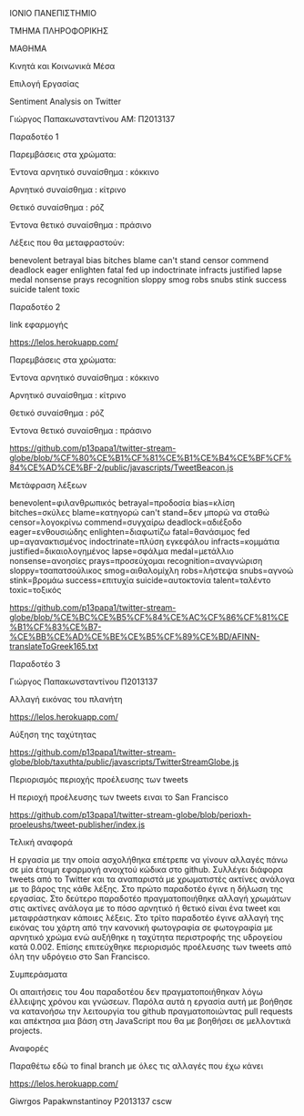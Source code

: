 ΙΟΝΙΟ ΠΑΝΕΠΙΣΤΗΜΙΟ

ΤΜΗΜΑ ΠΛΗΡΟΦΟΡΙΚΗΣ

ΜΑΘΗΜΑ

Κινητά και Κοινωνικά Μέσα

Επιλογή Εργασίας

Sentiment Analysis on Twitter

Γιώργος Παπακωνσταντίνου ΑΜ: Π2013137

Παραδοτέο 1

Παρεμβάσεις στα χρώματα:

Έντονα αρνητικό συναίσθημα : κόκκινο

Αρνητικό συναίσθημα : κίτρινο

Θετικό συναίσθημα : ρόζ

Έντονα θετικό συναίσθημα : πράσινο

Λέξεις που θα μεταφραστούν:

benevolent betrayal bias bitches blame can't stand censor commend deadlock eager enlighten fatal fed up indoctrinate infracts justified lapse medal nonsense prays recognition sloppy smog robs snubs stink success suicide talent toxic

Παραδοτέο 2

link εφαρμογής

https://lelos.herokuapp.com/

Παρεμβάσεις στα χρώματα:

Έντονα αρνητικό συναίσθημα : κόκκινο

Αρνητικό συναίσθημα : κίτρινο

Θετικό συναίσθημα : ρόζ

Έντονα θετικό συναίσθημα : πράσινο

https://github.com/p13papa1/twitter-stream-globe/blob/%CF%80%CE%B1%CF%81%CE%B1%CE%B4%CE%BF%CF%84%CE%AD%CE%BF-2/public/javascripts/TweetBeacon.js

Μετάφραση λέξεων

benevolent=φιλανθρωπικός betrayal=προδοσία bias=κλίση bitches=σκύλες blame=κατηγορώ can't stand=δεν μπορώ να σταθώ censor=λογοκρίνω commend=συγχαίρω deadlock=αδιέξοδο eager=ενθουσιώδης enlighten=διαφωτίζω fatal=θανάσιμος fed up=αγανακτισμένος indoctrinate=πλύση εγκεφάλου infracts=κομμάτια justified=δικαιολογημένος lapse=σφάλμα medal=μετάλλιο nonsense=ανοησίες prays=προσεύχομαι recognition=αναγνώριση sloppy=τσαπατσούλικος smog=αιθαλομίχλη robs=λήστεψα snubs=αγνοώ stink=βρομάω success=επιτυχία suicide=αυτοκτονία talent=ταλέντο toxic=τοξικός

https://github.com/p13papa1/twitter-stream-globe/blob/%CE%BC%CE%B5%CF%84%CE%AC%CF%86%CF%81%CE%B1%CF%83%CE%B7-%CE%BB%CE%AD%CE%BE%CE%B5%CF%89%CE%BD/AFINN-translateToGreek165.txt

Παραδοτέο 3

Γιώργος Παπακωνσταντίνου Π2013137

Αλλαγή εικόνας του πλανήτη

https://lelos.herokuapp.com/

Αύξηση της ταχύτητας

https://github.com/p13papa1/twitter-stream-globe/blob/taxuthta/public/javascripts/TwitterStreamGlobe.js

Περιορισμός περιοχής προέλευσης των tweets

Η περιοχή προέλευσης των tweets ειναι το San Francisco

https://github.com/p13papa1/twitter-stream-globe/blob/perioxh-proeleushs/tweet-publisher/index.js


Τελική αναφορά

Η εργασία με την οποία ασχολήθηκα επέτρεπε να γίνουν αλλαγές πάνω σε μία έτοιμη εφαρμογή ανοιχτού κώδικα στο github. Συλλέγει διάφορα tweets από το Twitter και τα αναπαριστά με χρωματιστές ακτίνες ανάλογα με το βάρος της κάθε λέξης. Στο πρώτο παραδοτέο έγινε η δήλωση της εργασίας. Στο δεύτερο παραδοτέο πραγματοποιήθηκε αλλαγή χρωμάτων στις ακτίνες ανάλογα με το πόσο αρνητικό ή θετικό είναι ένα tweet και μεταφράστηκαν κάποιες λέξεις. Στο τρίτο παραδοτέο έγινε αλλαγή της εικόνας του χάρτη από την κανονική φωτογραφία σε φωτογραφία με αρνητικό χρώμα ενώ αυξήθηκε η ταχύτητα περιστροφής της υδρογείου κατά 0.002. Επίσης επιτεύχθηκε περιορισμός προέλευσης των  tweets από όλη την υδρόγειο στο San Francisco.

Συμπεράσματα

Οι απαιτήσεις του 4ου παραδοτέου δεν πραγματοποιήθηκαν λόγω έλλειψης χρόνου και γνώσεων. Παρόλα αυτά η εργασία αυτή με βοήθησε να κατανοήσω την λειτουργία του github πραγματοποιώντας pull requests και απέκτησα μια βάση στη JavaScript που θα με βοηθήσει σε μελλοντικά projects.

Αναφορές

Παραθέτω εδώ το final branch με όλες τις αλλαγές που έχω κάνει

https://lelos.herokuapp.com/

Giwrgos Papakwnstantinoy
P2013137
cscw
